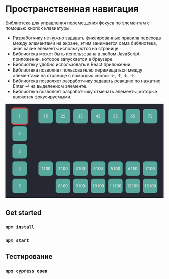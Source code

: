 # Пространственная навигация  
  
Библиотека для управления перемещения фокуса по элементам с помощью кнопок клавиатуры.  
  
- Разработчику не нужно задавать фиксированные правила перехода между элементами на экране, этим занимается сама библиотека, зная какие элементы используются на странице.
- Библиотека может быть использована в любом JavaScript приложении, которое запускается в браузере.
- Библиотеку удобно использовать в React приложении.
- Библиотека позволяет пользователю перемещаться между элементами на странице с помощью кнопок ←, ↑, ↓, →.
- Библиотека позволяет разработчику задавать реакцию по нажатию Enter ↵ на выделенном элементе.
- Библиотека позволяет разработчику отмечать элементы, которые являются фокусируемыми.

![example](./Peek%202022-07-18%2020-20.gif)
## Get started

### `npm install`
### `npm start`

## Тестирование
### `npx cypress open`
